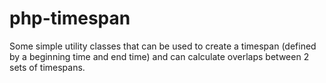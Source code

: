 php-timespan
============

Some simple utility classes that can be used to create a timespan (defined by a beginning time and end time) and can calculate overlaps between 2 sets of timespans.